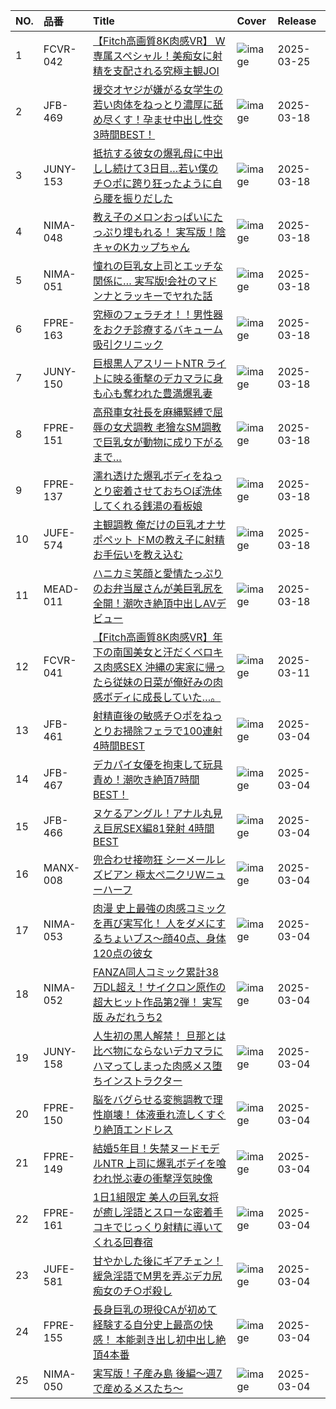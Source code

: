 |NO.|品番|Title|Cover|Release|
|:---|:---|:---|:---|:---|
1|FCVR-042|[【Fitch高画質8K肉感VR】 W専属スペシャル！美痴女に射精を支配される究極主観JOI](https://www.avmoive.top/index.php/archives/38185/)|![image](https://cdn.up-timely.com/image/12/content/78546/qtxx9O0v91Uq6WBVJU1eCf6XGFuLTmrBV531ZGqX.jpg)|2025-03-25
2|JFB-469|[援交オヤジが嫌がる女学生の若い肉体をねっとり濃厚に舐め尽くす！孕ませ中出し性交3時間BEST！](https://www.avmoive.top/index.php/archives/38195/)|![image](https://cdn.up-timely.com/image/12/content/78399/dlFJyH9hOwckyC0XBm8nAUuEP2x6So3DmnhGttkV.jpg)|2025-03-18
3|JUNY-153|[抵抗する彼女の爆乳母に中出しし続けて3日目…若い僕のチ○ポに跨り狂ったように自ら腰を振りだした](https://www.avmoive.top/index.php/archives/38194/)|![image](https://cdn.up-timely.com/image/12/content/78394/7DfpYq38kbd6ree7BR3jWr2szDOJNXbphJq1S1r7.jpg)|2025-03-18
4|NIMA-048|[教え子のメロンおっぱいにたっぷり埋もれる！ 実写版！陰キャのKカップちゃん](https://www.avmoive.top/index.php/archives/38193/)|![image](https://cdn.up-timely.com/image/12/content/78398/T8UrVMgOFUZ9vpXnv4HnqmOZ9K0aE1CYCcnR1bLn.jpg)|2025-03-18
5|NIMA-051|[憧れの巨乳女上司とエッチな関係に… 実写版!会社のマドンナとラッキーでヤれた話](https://www.avmoive.top/index.php/archives/38192/)|![image](https://cdn.up-timely.com/image/12/content/78400/Tbfklf2pNOBlmKFLrwmzdSK8ghLizHdjAf129FZ1.jpg)|2025-03-18
6|FPRE-163|[究極のフェラチオ！！男性器をおクチ診療するバキューム吸引クリニック](https://www.avmoive.top/index.php/archives/38191/)|![image](https://cdn.up-timely.com/image/12/content/78402/nqcdUfxCDXAo6q9KGdngMdlSld860axDgCTMPKoq.jpg)|2025-03-18
7|JUNY-150|[巨根黒人アスリートNTR ライトに映る衝撃のデカマラに身も心も奪われた豊満爆乳妻](https://www.avmoive.top/index.php/archives/38190/)|![image](https://cdn.up-timely.com/image/12/content/78401/ud8xK2tzBjzCGHFkjEUTlgWJsmywUtX6hrzgEqdU.jpg)|2025-03-18
8|FPRE-151|[高飛車女社長を麻縄緊縛で屈辱の女犬調教 老獪なSM調教で巨乳女が動物に成り下がるまで…](https://www.avmoive.top/index.php/archives/38189/)|![image](https://cdn.up-timely.com/image/12/content/78396/b1pEsQ93E9zgit7FPHT3NuvqP5Hr21zyGrga1Xpa.jpg)|2025-03-18
9|FPRE-137|[濡れ透けた爆乳ボディをねっとり密着させておち○ぽ洗体してくれる銭湯の看板娘](https://www.avmoive.top/index.php/archives/38188/)|![image](https://cdn.up-timely.com/image/12/content/78395/4oqBtceZfnuDCcA5t3nFfEcooek2Z5UCRF7yvxDf.jpg)|2025-03-18
10|JUFE-574|[主観調教 俺だけの巨乳オナサポペット ドMの教え子に射精お手伝いを教え込む](https://www.avmoive.top/index.php/archives/38187/)|![image](https://cdn.up-timely.com/image/12/content/78393/cRIqXFOoqYJxUcc7YjSv1zJDgjku94Ro4fAvV7bE.jpg)|2025-03-18
11|MEAD-011|[ハニカミ笑顔と愛情たっぷりのお弁当屋さんが美巨乳尻を全開！潮吹き絶頂中出しAVデビュー](https://www.avmoive.top/index.php/archives/38186/)|![image](https://cdn.up-timely.com/image/12/content/78397/DwxabKr0T0kL03Y6eJMoJll3sgN9e5B0cPsbrGpu.jpg)|2025-03-18
12|FCVR-041|[【Fitch高画質8K肉感VR】年下の南国美女と汗だくベロキス肉感SEX 沖縄の実家に帰ったら従妹の日菜が俺好みの肉感ボディに成長していた…。](https://www.avmoive.top/index.php/archives/38196/)|![image](https://cdn.up-timely.com/image/12/content/78298/eBofU8AmlVjFFquoq7tIP6gMnNt1On1BWUyvNV3h.jpg)|2025-03-11
13|JFB-461|[射精直後の敏感チ○ポをねっとりお掃除フェラで100連射 4時間BEST](https://www.avmoive.top/index.php/archives/38209/)|![image](https://cdn.up-timely.com/image/12/content/78128/LKjVDFqbPuwvVHl6tKYhlgqaUph5BdOCmhe3ECIj.jpg)|2025-03-04
14|JFB-467|[デカパイ女優を拘束して玩具責め！潮吹き絶頂7時間BEST！](https://www.avmoive.top/index.php/archives/38208/)|![image](https://cdn.up-timely.com/image/12/content/78125/V7AaAnkvZskK0KMYr8cRUenQAvoKboTdH0cuF8wF.jpg)|2025-03-04
15|JFB-466|[ヌケるアングル！アナル丸見え巨尻SEX編81発射 4時間BEST](https://www.avmoive.top/index.php/archives/38207/)|![image](https://cdn.up-timely.com/image/12/content/78121/crbAPLSt0jKUnwZANGO7WZdX2YRvW07vjib9TmM3.jpg)|2025-03-04
16|MANX-008|[兜合わせ接吻狂 シーメールレズビアン 極太ぺ二クリWニューハーフ](https://www.avmoive.top/index.php/archives/38206/)|![image](https://cdn.up-timely.com/image/12/content/78126/vRDJtbMc1N0iO7jwYrj2ngond2uA0cgGwD2kY0mT.jpg)|2025-03-04
17|NIMA-053|[肉漫 史上最強の肉感コミックを再び実写化！ 人をダメにするちょいブス～顔40点、身体120点の彼女](https://www.avmoive.top/index.php/archives/38205/)|![image](https://cdn.up-timely.com/image/12/content/78117/KZZKpM1HMwDIUlHjxArmttprthi3OuLhbU1Oq4Ay.jpg)|2025-03-04
18|NIMA-052|[FANZA同人コミック累計38万DL超え！サイクロン原作の超大ヒット作品第2弾！ 実写版 みだれうち2](https://www.avmoive.top/index.php/archives/38204/)|![image](https://cdn.up-timely.com/image/12/content/78123/NMcd4hZqzhFmXYwwjd0SuKJkBhMraSJ8q2J8iLDj.jpg)|2025-03-04
19|JUNY-158|[人生初の黒人解禁！ 旦那とは比べ物にならないデカマラにハマってしまった肉感メス堕ちインストラクター](https://www.avmoive.top/index.php/archives/38203/)|![image](https://cdn.up-timely.com/image/12/content/78124/xjyVmvYOxW3emzNvkyjKvCATboqLWNwP5lYoDud6.jpg)|2025-03-04
20|FPRE-150|[脳をバグらせる変態調教で理性崩壊！ 体液垂れ流しくすぐり絶頂エンドレス](https://www.avmoive.top/index.php/archives/38202/)|![image](https://cdn.up-timely.com/image/12/content/78127/sz2NklBbH48qhOiXEicTUktisvRimoLcF3cFdUmW.jpg)|2025-03-04
21|FPRE-149|[結婚5年目！失禁ヌードモデルNTR 上司に爆乳ボデイを喰われ悦ぶ妻の衝撃浮気映像](https://www.avmoive.top/index.php/archives/38201/)|![image](https://cdn.up-timely.com/image/12/content/78116/6D7t0Hr3mo1O7fW0pwpCH6OydQRtm04sOhZiwOL9.jpg)|2025-03-04
22|FPRE-161|[1日1組限定 美人の巨乳女将が癒し淫語とスローな密着手コキでじっくり射精に導いてくれる回春宿](https://www.avmoive.top/index.php/archives/38200/)|![image](https://cdn.up-timely.com/image/12/content/78118/34yiL777Qi5usLkmI8EnOaYBnQDOWwiXQm21aT7S.jpg)|2025-03-04
23|JUFE-581|[甘やかした後にギアチェン！緩急淫語でM男を弄ぶデカ尻痴女のチ○ポ殺し](https://www.avmoive.top/index.php/archives/38199/)|![image](https://cdn.up-timely.com/image/12/content/78119/HC48sWq5LnD1c82suUyIYORmwvYNvqBPkWwlFZzc.jpg)|2025-03-04
24|FPRE-155|[長身巨乳の現役CAが初めて経験する自分史上最高の快感！ 本能剥き出し初中出し絶頂4本番](https://www.avmoive.top/index.php/archives/38198/)|![image](https://cdn.up-timely.com/image/12/content/78122/6MLfhpp7E8JjoGigPtyUQ8F3Y1qtu9ohLxvvNqw9.jpg)|2025-03-04
25|NIMA-050|[実写版！子産み島 後編～週7で産めるメスたち～](https://www.avmoive.top/index.php/archives/38197/)|![image](https://cdn.up-timely.com/image/12/content/78120/2EEmmQgythTRS1oiFOlXi59seK0y2eT3nmCSwKxm.jpg)|2025-03-04
